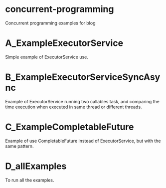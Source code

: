 # concurrent-programming
Concurrent programming examples for blog

# A_ExampleExecutorService
Simple example of ExecutorService use. 

# B_ExampleExecutorServiceSyncAsync
Example of ExecutorService running two callables task, and comparing the time execution when executed in same thread or different threads.

# C_ExampleCompletableFuture
Example of use CompletableFuture instead of ExecutorService, but with the same pattern.

# D_allExamples
To run all the examples.